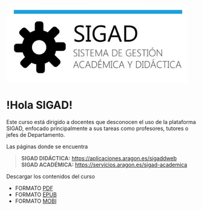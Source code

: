![logo SIGAD](https://raw.githubusercontent.com/catedu/curso-basico-sigad/master/img/SIGAD.png)   
# !Hola SIGAD! 
Este curso está dirigido a docentes que desconocen el uso de la plataforma SIGAD,  enfocado principalmente a sus tareas como profesores, tutores o jefes de Departamento.   

Las páginas donde se encuentra  
  > **SIGAD DIDÁCTICA:**  <https://aplicaciones.aragon.es/sigaddweb>  
  > **SIGAD ACADÉMICA:**  <https://servicios.aragon.es/sigad-academica>
>    
Descargar los contenidos del curso
* FORMATO [PDF](https://github.com/catedu/curso-basico-sigad/raw/gh-pages/mybook/curso-basico-sigad.pdf)
* FORMATO [EPUB](https://github.com/catedu/curso-basico-sigad/raw/gh-pages/mybook/curso-basico-sigad.epub)
* FORMATO [MOBI](https://github.com/catedu/curso-basico-sigad/raw/gh-pages/mybook/curso-basico-sigad.mobi)
